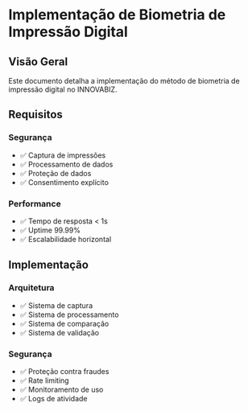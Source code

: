 # Implementação de Biometria de Impressão Digital

## Visão Geral
Este documento detalha a implementação do método de biometria de impressão digital no INNOVABIZ.

## Requisitos

### Segurança
- ✅ Captura de impressões
- ✅ Processamento de dados
- ✅ Proteção de dados
- ✅ Consentimento explícito

### Performance
- ✅ Tempo de resposta < 1s
- ✅ Uptime 99.99%
- ✅ Escalabilidade horizontal

## Implementação

### Arquitetura
- ✅ Sistema de captura
- ✅ Sistema de processamento
- ✅ Sistema de comparação
- ✅ Sistema de validação

### Segurança
- ✅ Proteção contra fraudes
- ✅ Rate limiting
- ✅ Monitoramento de uso
- ✅ Logs de atividade
